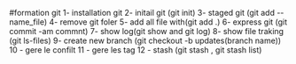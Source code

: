 #formation git 
 1- installation git 
 2- initail git (git init)
 3- staged git (git add --name_file)
 4- remove git foler
 5- add all file with(git add .)
 6- express git (git commit -am commnt)
 7- show log(git show and git log)
 8- show file traking (git ls-files) 
 9- create new branch (git checkout -b updates(branch name))
 10 - gere le confilt 
 11 - gere les tag
 12 - stash (git stash , git stash list)

